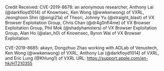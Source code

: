 Credit Received:
CVE-2019-8678: an anonymous researcher, Anthony Lai (@darkfloyd1014) of Knownsec, Ken Wong (@wwkenwong) of VXRL, Jeonghoon Shin (@singi21a) of Theori, Johnny Yu (@straight_blast) of VX Browser Exploitation Group, Chris Chan (@dr4g0nfl4me) of VX Browser Exploitation Group, Phil Mok (@shadyhamsters) of VX Browser Exploitation Group, Alan Ho (@alan_h0) of Knownsec, Byron Wai of VX Browser Exploitation


CVE-2019-8685: akayn, Dongzhuo Zhao working with ADLab of Venustech, Ken Wong (@wwkenwong) of VXRL, Anthony Lai (@darkfloyd1014) of VXRL, and Eric Lung (@Khlung1) of VXRL
URL: https://support.apple.com/en-hk/HT210355
